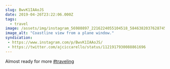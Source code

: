 ```yaml
---
slug: BwvK1IAAoJS
date: 2019-04-26T23:22:06.000Z
tags: 
  - travel
image: /assets/img/instagram_56980897_2216224055104518_58463820376287458_n_17883372772330587.jpg
image_alt: "Coastline view from a plane window."
syndication:
 - https://www.instagram.com/p/BwvK1IAAoJS/
 - https://twitter.com/ajciccarello/status/1121917930088861696
---
```


Almost ready for more [#traveling](/posts/tags/travel)
